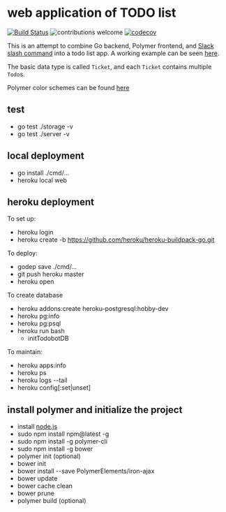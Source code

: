 # web application of TODO list

[![Build Status](https://travis-ci.org/nosarthur/todoslacker.svg?branch=master)](https://travis-ci.org/nosarthur/todoslacker)
![contributions welcome](https://img.shields.io/badge/contributions-welcome-brightgreen.svg?style=flat)
[![codecov](https://codecov.io/gh/nosarthur/todoslacker/branch/master/graph/badge.svg)](https://codecov.io/gh/nosarthur/todoslacker)

This is an attempt to combine Go backend, Polymer frontend, and [Slack slash command](https://api.slack.com/slash-commands) into a todo list app.
A working example can be seen [here](http://todoslacker.herokuapp.com/).

The basic data type is called `Ticket`, and each `Ticket` contains multiple `Todo`s.

Polymer color schemes can be found [here](https://material.io/guidelines/style/color.html#color-color-palette)

## test

* go test ./storage -v
* go test ./server -v

## local deployment

* go install ./cmd/...
* heroku local web

## heroku deployment

To set up:

* heroku login
* heroku create -b https://github.com/heroku/heroku-buildpack-go.git

To deploy:

* godep save ./cmd/...
* git push heroku master
* heroku open

To create database

* heroku addons:create heroku-postgresql:hobby-dev
* heroku pg:info
* heroku pg:psql
* heroku run bash
    * initTodobotDB

To maintain:

* heroku apps:info
* heroku ps
* heroku logs --tail
* heroku config[:set|unset]

## install polymer and initialize the project

* install [node.js](https://nodejs.org/en/)
* sudo npm install npm@latest -g
* sudo npm install -g polymer-cli
* sudo npm install -g bower
* polymer init (optional)
* bower init
* bower install --save PolymerElements/iron-ajax
* bower update
* bower cache clean
* bower prune
* polymer build (optional)
